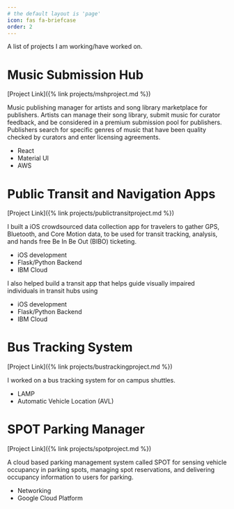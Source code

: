 ```yaml
---
# the default layout is 'page'
icon: fas fa-briefcase
order: 2
---
```

A list of projects I am working/have worked on.

# Music Submission Hub
[Project Link]({% link projects/mshproject.md %})

Music publishing manager for artists and song library marketplace for publishers. Artists can manage their song library, submit music for curator feedback, and be considered in a premium submission pool for publishers. Publishers search for specific genres of music that have been quality checked by curators and enter licensing agreements.
- React
- Material UI
- AWS

# Public Transit and Navigation Apps
[Project Link]({% link projects/publictransitproject.md %})

I built a iOS crowdsourced data collection app for travelers to gather GPS, Bluetooth, and Core Motion data, to be used for transit tracking, analysis, and hands free Be In Be Out (BIBO) ticketing.
- iOS development
- Flask/Python Backend
- IBM Cloud

I also helped build a transit app that helps guide visually impaired individuals in transit hubs using
- iOS development
- Flask/Python Backend
- IBM Cloud

# Bus Tracking System
[Project Link]({% link projects/bustrackingproject.md %})

I worked on a bus tracking system for on campus shuttles.
- LAMP
- Automatic Vehicle Location (AVL)

# SPOT Parking Manager
[Project Link]({% link projects/spotproject.md %})

A cloud based parking management system called SPOT for sensing vehicle occupancy in parking spots, managing spot reservations, and delivering occupancy information to users for parking.
- Networking
- Google Cloud Platform
